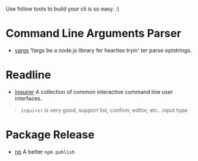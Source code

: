 Use follow tools to build your cli is so easy. :)

# Command Line Arguments Parser

* [yargs](http://yargs.js.org/) Yargs be a node.js library fer hearties tryin' ter parse optstrings.

# Readline

* [inquirer](https://www.npmjs.com/package/inquirer) A collection of common interactive command line user interfaces.

> `inquirer` is very good, support list, confirm, editor, etc.. input type

# Package Release

* [np](https://github.com/sindresorhus/np) A better `npm publish`
